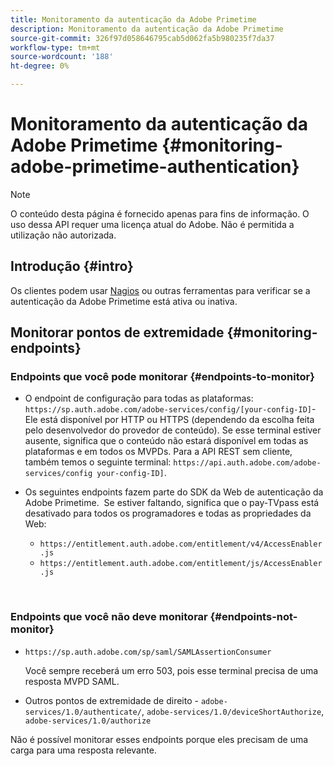 ```yaml
---
title: Monitoramento da autenticação da Adobe Primetime
description: Monitoramento da autenticação da Adobe Primetime
source-git-commit: 326f97d058646795cab5d062fa5b980235f7da37
workflow-type: tm+mt
source-wordcount: '188'
ht-degree: 0%

---
```



# Monitoramento da autenticação da Adobe Primetime {#monitoring-adobe-primetime-authentication}

>[!NOTE]
>
>O conteúdo desta página é fornecido apenas para fins de informação. O uso dessa API requer uma licença atual do Adobe. Não é permitida a utilização não autorizada.

## Introdução {#intro}

Os clientes podem usar [Nagios](http://www.nagios.org) ou outras ferramentas para verificar se a autenticação da Adobe Primetime está ativa ou inativa. 

## Monitorar pontos de extremidade {#monitoring-endpoints}

### Endpoints que você pode monitorar {#endpoints-to-monitor}

* O endpoint de configuração para todas as plataformas: `https://sp.auth.adobe.com/adobe-services/config/[your-config-ID]`- Ele está disponível por HTTP ou HTTPS (dependendo da escolha feita pelo desenvolvedor do provedor de conteúdo). Se esse terminal estiver ausente, significa que o conteúdo não estará disponível em todas as plataformas e em todos os MVPDs. Para a API REST sem cliente, também temos o seguinte terminal:  `https://api.auth.adobe.com/adobe-services/config your-config-ID]`.

* Os seguintes endpoints fazem parte do SDK da Web de autenticação da Adobe Primetime.  Se estiver faltando, significa que o pay-TVpass está desativado para todos os programadores e todas as propriedades da Web:

   * `https://entitlement.auth.adobe.com/entitlement/v4/AccessEnabler.js`
   * `https://entitlement.auth.adobe.com/entitlement/js/AccessEnabler.js`

 
### Endpoints que você não deve monitorar {#endpoints-not-monitor}

* `https://sp.auth.adobe.com/sp/saml/SAMLAssertionConsumer`

   Você sempre receberá um erro 503, pois esse terminal precisa de uma resposta MVPD SAML.

* Outros pontos de extremidade de direito - `adobe-services/1.0/authenticate/`, `adobe-services/1.0/deviceShortAuthorize`, `adobe-services/1.0/authorize`

Não é possível monitorar esses endpoints porque eles precisam de uma carga para uma resposta relevante.
